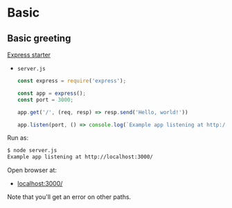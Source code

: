 # Basic

## Basic greeting

[Express starter](https://expressjs.com/en/starter/hello-world.html)

- `server.js`
    ```javascript
    const express = require('express');

    const app = express();
    const port = 3000;

    app.get('/', (req, resp) => resp.send('Hello, world!'))

    app.listen(port, () => console.log(`Example app listening at http://localhost:${port}/`))
    ```

Run as:

```sh
$ node server.js
Example app listening at http://localhost:3000/
```

Open browser at:

- [localhost:3000/](http://localhost:3000/)

Note that you'll get an error on other paths.
